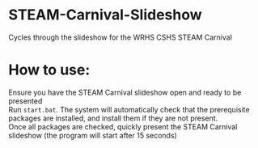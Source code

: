 # STEAM-Carnival-Slideshow
Cycles through the slideshow for the WRHS CSHS STEAM Carnival

# How to use:
Ensure you have the STEAM Carnival slideshow open and ready to be presented </br>
Run `start.bat`. The system will automatically check that the prerequisite packages are installed, and install them if they are not present. </br>
Once all packages are checked, quickly present the STEAM Carnival slideshow (the program will start after 15 seconds)
